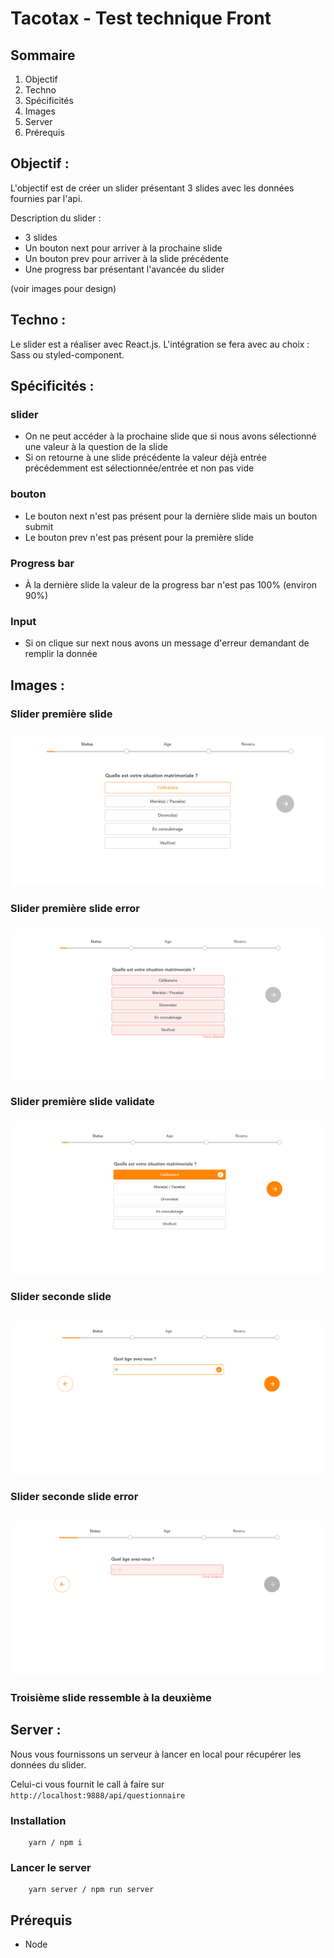 # Tacotax - Test technique Front
## Sommaire
1. Objectif
2. Techno
3. Spécificités
4. Images
5. Server
6. Prérequis

## Objectif :
L'objectif est de créer un slider présentant 3 slides avec les données fournies par l'api.

Description du slider :

* 3 slides
* Un bouton next pour arriver à la prochaine slide
* Un bouton prev pour arriver à la slide précédente
* Une progress bar présentant l'avancée du slider

(voir images pour design)

## Techno :
Le slider est a réaliser avec React.js.
L'intégration se fera avec au choix : Sass ou styled-component.

## Spécificités :
### slider
* On ne peut accéder à la prochaine slide que si nous avons sélectionné une valeur à la question de la slide
* Si on retourne à une slide précédente la valeur déjà entrée précédemment est sélectionnée/entrée et non pas vide

### bouton
* Le bouton next n'est pas présent pour la dernière slide mais un bouton submit
* Le bouton prev n'est pas présent pour la première slide

### Progress bar
* À la dernière slide la valeur de la progress bar n'est pas 100% (environ 90%)

### Input
* Si on clique sur next nous avons un message d'erreur demandant de remplir la donnée

## Images :
### Slider première slide
![Rendu du slider](./images_description/rendu_slider_slide_1.png)

### Slider première slide error
![Rendu du slider error](./images_description/rendu_slider_slide_1_error.png)

### Slider première slide validate
![Rendu du slider validate](./images_description/rendu_slider_slide_1_validate.png)

### Slider seconde slide
![Rendu du slider 2](./images_description/rendu_slider_slide_2.png)

### Slider seconde slide error
![Rendu du slider 2](./images_description/rendu_slider_slide_2_error.png)

### Troisième slide ressemble à la deuxième


## Server :
Nous vous fournissons un serveur à lancer en local pour récupérer les données du slider.

Celui-ci vous fournit le call à faire sur `http://localhost:9888/api/questionnaire`

### Installation
```
	yarn / npm i
```

### Lancer le server
```
	yarn server / npm run server
```

## Prérequis
* Node
